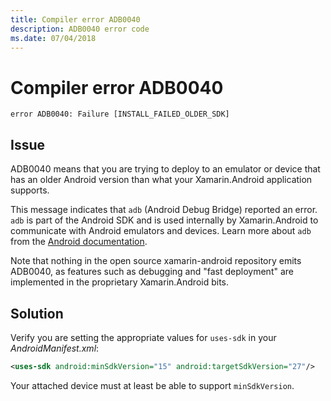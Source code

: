 ```yaml
---
title: Compiler error ADB0040
description: ADB0040 error code
ms.date: 07/04/2018
---
```

# Compiler error ADB0040

```
error ADB0040: Failure [INSTALL_FAILED_OLDER_SDK]
```

## Issue

ADB0040 means that you are trying to deploy to an emulator or device
that has an older Android version than what your Xamarin.Android
application supports.

This message indicates that `adb` (Android Debug Bridge) reported an
error. `adb` is part of the Android SDK and is used internally by
Xamarin.Android to communicate with Android emulators and devices.
Learn more about `adb` from the [Android documentation][adb].

Note that nothing in the open source xamarin-android repository
emits ADB0040, as features such as debugging and "fast deployment"
are implemented in the proprietary Xamarin.Android bits.

## Solution

Verify you are setting the appropriate values for `uses-sdk` in your
*AndroidManifest.xml*:

```xml
<uses-sdk android:minSdkVersion="15" android:targetSdkVersion="27"/>
```

Your attached device must at least be able to support `minSdkVersion`.

[adb]: https://developer.android.com/studio/command-line/adb
